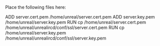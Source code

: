 Place the following files here:

ADD server.cert.pem /home/unreal/server.cert.pem
ADD server.key.pem /home/unreal/server.key.pem
RUN cp /home/unreal/server.cert.pem /home/unreal/unrealircd/conf/ssl/server.cert.pem
RUN cp /home/unreal/server.key.pem /home/unreal/unrealircd/conf/ssl/server.key.pem
